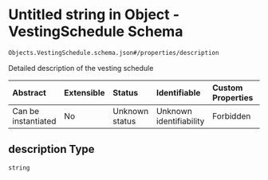# Untitled string in Object - VestingSchedule Schema

```txt
Objects.VestingSchedule.schema.json#/properties/description
```

Detailed description of the vesting schedule

| Abstract            | Extensible | Status         | Identifiable            | Custom Properties | Additional Properties | Access Restrictions | Defined In                                                                                     |
| :------------------ | :--------- | :------------- | :---------------------- | :---------------- | :-------------------- | :------------------ | :--------------------------------------------------------------------------------------------- |
| Can be instantiated | No         | Unknown status | Unknown identifiability | Forbidden         | Allowed               | none                | [VestingSchedule.schema.json\*](../objects/VestingSchedule.schema.json "open original schema") |

## description Type

`string`
